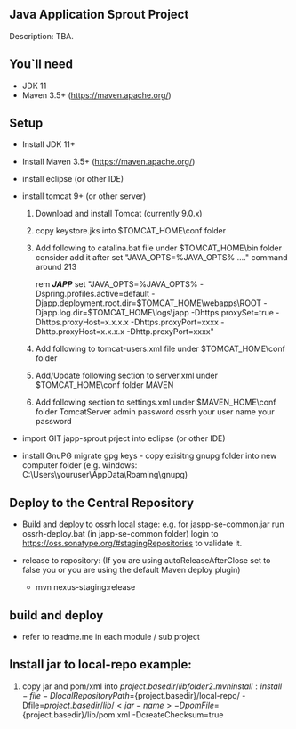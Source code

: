 ## Java Application Sprout Project
Description: TBA.

## You`ll need
- JDK 11
- Maven 3.5+ (https://maven.apache.org/)

## Setup
- Install JDK 11+
- Install Maven 3.5+ (https://maven.apache.org/)
- install eclipse (or other IDE)
- install tomcat 9+ (or other server)
	1. Download and install Tomcat (currently 9.0.x)
	2. copy keystore.jks into $TOMCAT_HOME\conf folder
	3. Add following to catalina.bat file under $TOMCAT_HOME\bin folder 
		consider add it after set "JAVA_OPTS=%JAVA_OPTS% ...." command around 213
	
		rem ***JAPP***
		set "JAVA_OPTS=%JAVA_OPTS% -Dspring.profiles.active=default -Djapp.deployment.root.dir=$TOMCAT_HOME\webapps\ROOT -Djapp.log.dir=$TOMCAT_HOME\logs\japp -Dhttps.proxySet=true -Dhttps.proxyHost=x.x.x.x -Dhttps.proxyPort=xxxx  -Dhttp.proxyHost=x.x.x.x -Dhttp.proxyPort=xxxx"

	4. Add following to tomcat-users.xml file under $TOMCAT_HOME\conf folder 
	    <role rolename="manager-gui"/>
		<role rolename="manager-script"/>
		<user username="admin" password="password" roles="manager-gui,manager-script" />
		
	5. Add/Update following section to server.xml under $TOMCAT_HOME\conf folder
		  <Connector port="8080" protocol="HTTP/1.1"
               connectionTimeout="20000" relaxedQueryChars="[]|{}^&#x5c;&#x60;&quot;&lt;&gt;"
               redirectPort="8443" />
          <Connector port="8443" protocol="HTTP/1.1" SSLEnabled="true" 
	           relaxedQueryChars="[]|{}^&#x5c;&#x60;&quot;&lt;&gt;"
	           maxThreads="150" scheme="https" secure="true"
	           keystoreFile="conf/keystore.jks" keystorePass="123456"
              clientAuth="false" sslProtocol="TLS" />
    MAVEN          
	6. Add following section to settings.xml under $MAVEN_HOME\conf folder
		<server>
			<id>TomcatServer</id>
			<username>admin</username>
			<password>password</password>
		</server>
 		<server>
			<id>ossrh</id>
			<username>your user name</username>
			<password>your password</password>
		</server>
  
- import GIT japp-sprout prject into eclipse (or other IDE)

- install GnuPG
  migrate gpg keys - copy exisitng gnupg folder into new computer folder (e.g. windows: C:\Users\youruser\AppData\Roaming\gnupg) 

##  Deploy to the Central Repository

- Build and deploy to ossrh local stage:
      e.g. for jaspp-se-common.jar
      run ossrh-deploy.bat (in japp-se-common folder)
      login to https://oss.sonatype.org/#stagingRepositories to validate it.
      
- release to repository: (If you are using autoReleaseAfterClose set to false you or you are using the default Maven deploy plugin) 
  * mvn nexus-staging:release
  
## build and deploy 
- refer to readme.me in each module / sub project

## Install jar to local-repo example:
1. copy jar and pom/xml into ${project.basedir}/lib folder
2.mvn install:install-file -DlocalRepositoryPath=${project.basedir}/local-repo/ -Dfile=${project.basedir}/lib/<jar-name>  -DpomFile=${project.basedir}/lib/pom.xml -DcreateChecksum=true
